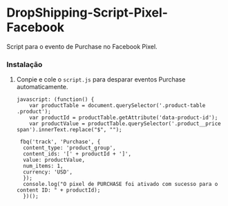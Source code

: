 # DropShipping-Script-Pixel-Facebook
Script para o evento de Purchase no Facebook Pixel.

### Instalação

1. Conpie e cole o `script.js` para desparar eventos Purchase automaticamente.
   ```JS
   javascript: (function() {
	   var productTable = document.querySelector('.product-table .product');
	   var productId = productTable.getAttribute('data-product-id');
	   var productValue = productTable.querySelector('.product__price span').innerText.replace("$", "");
    
   	fbq('track', 'Purchase', {
     content_type: 'product_group',
     content_ids: '[' + productId + ']',
     value: productValue,
     num_items: 1,
     currency: 'USD',
     });
     console.log("O pixel de PURCHASE foi ativado com sucesso para o content ID: " + productId);
     })();
   ```
